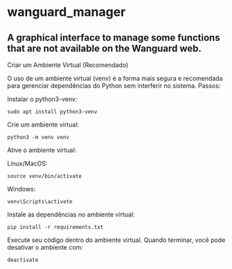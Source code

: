 # wanguard_manager
## A graphical interface to manage some functions that are not available on the Wanguard web.




Criar um Ambiente Virtual (Recomendado)

O uso de um ambiente virtual (venv) é a forma mais segura e recomendada para gerenciar dependências do Python sem interferir no sistema.
Passos:

Instalar o python3-venv:

    sudo apt install python3-venv

Crie um ambiente virtual:

    python3 -m venv venv

Ative o ambiente virtual:

Linux/MacOS:

    source venv/bin/activate

Windows:

    venv\Scripts\activate

Instale as dependências no ambiente virtual:

    pip install -r requirements.txt

Execute seu código dentro do ambiente virtual. Quando terminar, você pode desativar o ambiente com:

    deactivate
